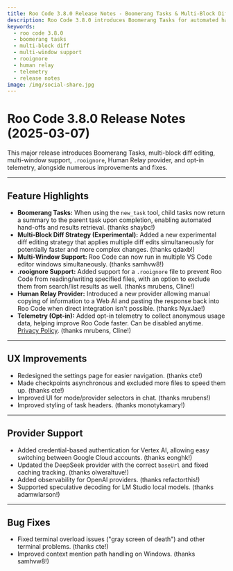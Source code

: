 ```yaml
---
title: Roo Code 3.8.0 Release Notes - Boomerang Tasks & Multi-Block Diffs
description: Roo Code 3.8.0 introduces Boomerang Tasks for automated handoffs, multi-block diff editing, multi-window support, .rooignore, Human Relay provider, and opt-in telemetry.
keywords:
  - roo code 3.8.0
  - boomerang tasks
  - multi-block diff
  - multi-window support
  - rooignore
  - human relay
  - telemetry
  - release notes
image: /img/social-share.jpg
---
```


# Roo Code 3.8.0 Release Notes (2025-03-07)

This major release introduces Boomerang Tasks, multi-block diff editing, multi-window support, `.rooignore`, Human Relay provider, and opt-in telemetry, alongside numerous improvements and fixes.

---

## Feature Highlights

*   **Boomerang Tasks:** When using the `new_task` tool, child tasks now return a summary to the parent task upon completion, enabling automated hand-offs and results retrieval. (thanks shaybc!)
*   **Multi-Block Diff Strategy (Experimental):** Added a new experimental diff editing strategy that applies multiple diff edits simultaneously for potentially faster and more complex changes. (thanks qdaxb!)
*   **Multi-Window Support:** Roo Code can now run in multiple VS Code editor windows simultaneously. (thanks samhvw8!)
*   **.rooignore Support:** Added support for a `.rooignore` file to prevent Roo Code from reading/writing specified files, with an option to exclude them from search/list results as well. (thanks mrubens, Cline!)
*   **Human Relay Provider:** Introduced a new provider allowing manual copying of information to a Web AI and pasting the response back into Roo Code when direct integration isn't possible. (thanks NyxJae!)
*   **Telemetry (Opt-in):** Added opt-in telemetry to collect anonymous usage data, helping improve Roo Code faster. Can be disabled anytime. [Privacy Policy](https://github.com/RooCodeInc/Roo-Code/blob/main/PRIVACY.md). (thanks mrubens, Cline!)

---

## UX Improvements

*   Redesigned the settings page for easier navigation. (thanks cte!)
*   Made checkpoints asynchronous and excluded more files to speed them up. (thanks cte!)
*   Improved UI for mode/provider selectors in chat. (thanks mrubens!)
*   Improved styling of task headers. (thanks monotykamary!)

---

## Provider Support

*   Added credential-based authentication for Vertex AI, allowing easy switching between Google Cloud accounts. (thanks eonghk!)
*   Updated the DeepSeek provider with the correct `baseUrl` and fixed caching tracking. (thanks olweraltuve!)
*   Added observability for OpenAI providers. (thanks refactorthis!)
*   Supported speculative decoding for LM Studio local models. (thanks adamwlarson!)

---

## Bug Fixes

*   Fixed terminal overload issues ("gray screen of death") and other terminal problems. (thanks cte!)
*   Improved context mention path handling on Windows. (thanks samhvw8!)